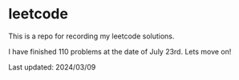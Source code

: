 # leetcode
This is a repo for recording my leetcode solutions.

I have finished 110 problems at the date of July 23rd. 
Lets move on!

Last updated: 2024/03/09

